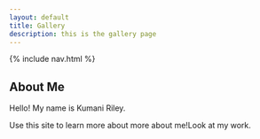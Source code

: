 ```yaml
---
layout: default
title: Gallery
description: this is the gallery page
---
```


{% include nav.html %}

## About Me

Hello! My name is Kumani Riley. 

Use this site to learn more about more about me!Look at my work.

